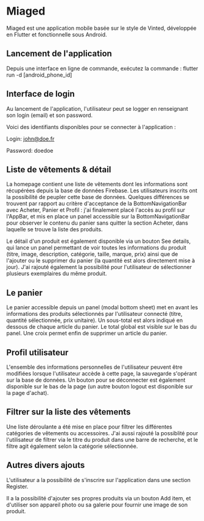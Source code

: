 # Miaged

Miaged est une application mobile basée sur le style de Vinted, développée en Flutter et fonctionnelle sous Android.

## Lancement de l'application

Depuis une interface en ligne de commande, exécutez la commande : flutter run -d [android_phone_id]

## Interface de login

Au lancement de l'application, l'utilisateur peut se logger en renseignant son login (email) et son password.

Voici des identifiants disponibles pour se connecter à l'application :

Login: john@doe.fr

Password: doedoe

## Liste de vêtements & détail

La homepage contient une liste de vêtements dont les informations sont récupérées depuis la base de données Firebase. Les utilisateurs inscrits ont la possibilité de peupler cette base de données. Quelques différences se trouvent par rapport au critère d'acceptance de la BottomNavigationBar avec Acheter, Panier et Profil : j'ai finalement placé l'accès au profil sur l'AppBar, et mis en place un panel accessible sur la BottomNavigationBar pour observer le contenu du panier sans quitter la section Acheter, dans laquelle se trouve la liste des produits.

Le détail d'un produit est également disponible via un bouton See details, qui lance un panel permettant de voir toutes les informations du produit (titre, image, description, catégorie, taille, marque, prix) ainsi que de l'ajouter ou le supprimer du panier (la quantité est alors directement mise à jour). J'ai rajouté également la possibilité pour l'utilisateur de sélectionner plusieurs exemplaires du même produit.

## Le panier

Le panier accessible depuis un panel (modal bottom sheet) met en avant les informations des produits sélectionnés par l'utilisateur connecté (titre, quantité sélectionnée, prix unitaire). Un sous-total est alors indiqué en dessous de chaque article du panier. Le total global est visible sur le bas du panel. Une croix permet enfin de supprimer un article du panier.

## Profil utilisateur

L'ensemble des informations personnelles de l'utilisateur peuvent être modifiées lorsque l'utilisateur accède à cette page, la sauvegarde s'opérant sur la base de données.
Un bouton pour se déconnecter est également disponible sur le bas de la page (un autre bouton logout est disponible sur la page d'achat).

## Filtrer sur la liste des vêtements

Une liste déroulante a été mise en place pour filtrer les différentes catégories de vêtements ou accessoires. J'ai aussi rajouté la possiblité pour l'utilisateur de filtrer via le titre du produit dans une barre de recherche, et le filtre agit également selon la catégorie sélectionnée.

## Autres divers ajouts

L'utilisateur a la possibilité de s'inscrire sur l'application dans une section Register.

Il a la possibilité d'ajouter ses propres produits via un bouton Add item, et d'utiliser son appareil photo ou sa galerie pour fournir une image de son produit.